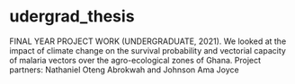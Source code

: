 # udergrad_thesis
FINAL YEAR PROJECT WORK (UNDERGRADUATE, 2021).
We looked at the impact of climate change on the survival probability and vectorial capacity of malaria vectors over the agro-ecological zones of Ghana.
Project partners: Nathaniel Oteng Abrokwah and Johnson Ama Joyce 
